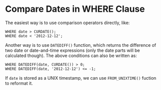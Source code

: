 # Compare Dates in WHERE Clause

The easiest way is to use comparison operators directly, like:
```console
WHERE date > CURDATE();
WHERE date < '2012-12-12';
```
Another way is to use `DATEDIFF()` function, which returns the difference of two date or date-and-time expressions (only the date parts will be calculated though). The above conditions can also be written as:
```console
WHERE DATEDIFF(date, CURDATE()) > 0;
WHERE DATEDIFF(date, '2012-12-12') <= -1;
```
If `date` is stored as a UNIX timestamp, we can use `FROM_UNIXTIME()` fuction to reformat it.
